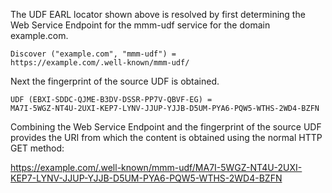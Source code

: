The UDF EARL locator shown above is resolved by first determining the Web Service
Endpoint for the mmm-udf service for the domain example.com.

~~~~
Discover ("example.com", "mmm-udf") = 
https://example.com/.well-known/mmm-udf/
~~~~

Next the fingerprint of the source UDF is obtained.

~~~~
UDF (EBXI-SDDC-QJME-B3DV-DSSR-PP7V-QBVF-EG) =
MA7I-5WGZ-NT4U-2UXI-KEP7-LYNV-JJUP-YJJB-D5UM-PYA6-PQW5-WTHS-2WD4-BZFN
~~~~

Combining the Web Service Endpoint and the fingerprint of the source UDF provides
the URI from which the content is obtained using the normal HTTP GET method:

https://example.com/.well-known/mmm-udf/MA7I-5WGZ-NT4U-2UXI-KEP7-LYNV-JJUP-YJJB-D5UM-PYA6-PQW5-WTHS-2WD4-BZFN


